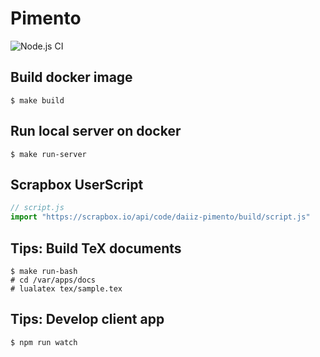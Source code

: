 # Pimento

![Node.js CI](https://github.com/daiiz/pimento/workflows/Node.js%20CI/badge.svg)

## Build docker image
```
$ make build
```

## Run local server on docker
```
$ make run-server
```

## Scrapbox UserScript
```js
// script.js
import "https://scrapbox.io/api/code/daiiz-pimento/build/script.js"
```

## Tips: Build TeX documents
```
$ make run-bash
# cd /var/apps/docs
# lualatex tex/sample.tex
```

## Tips: Develop client app
```
$ npm run watch
```
